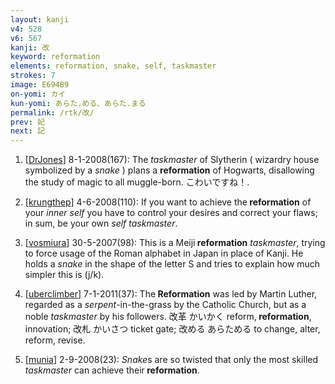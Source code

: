 ```yaml
---
layout: kanji
v4: 528
v6: 567
kanji: 改
keyword: reformation
elements: reformation, snake, self, taskmaster
strokes: 7
image: E694B9
on-yomi: カイ
kun-yomi: あらた.める、あらた.まる
permalink: /rtk/改/
prev: 妃
next: 記
---
```


1) [<a href="http://kanji.koohii.com/profile/DrJones">DrJones</a>] 8-1-2008(167): The <em>taskmaster</em> of Slytherin ( wizardry house symbolized by a <em>snake</em> ) plans a <strong>reformation</strong> of Hogwarts, disallowing the study of magic to all muggle-born. こわいですね！.

2) [<a href="http://kanji.koohii.com/profile/krungthep">krungthep</a>] 4-6-2008(110): If you want to achieve the<strong> reformation</strong> of your <em>inner self</em> you have to control your desires and correct your flaws; in sum, be your own <em>self taskmaster</em>.

3) [<a href="http://kanji.koohii.com/profile/vosmiura">vosmiura</a>] 30-5-2007(98): This is a Meiji<strong> reformation</strong> <em>taskmaster</em>, trying to force usage of the Roman alphabet in Japan in place of Kanji. He holds a <em>snake</em> in the shape of the letter S and tries to explain how much simpler this is (j/k).

4) [<a href="http://kanji.koohii.com/profile/uberclimber">uberclimber</a>] 7-1-2011(37): The<strong> Reformation</strong> was led by Martin Luther, regarded as a <em>serpent</em>-in-the-grass by the Catholic Church, but as a noble <em>taskmaster</em> by his followers. 改革 かいかく reform,<strong> reformation</strong>, innovation; 改札 かいさつ ticket gate; 改める あらためる to change, alter, reform, revise.

5) [<a href="http://kanji.koohii.com/profile/munia">munia</a>] 2-9-2008(23): <em>Snake</em>s are so twisted that only the most skilled <em>taskmaster</em> can achieve their<strong> reformation</strong>.


